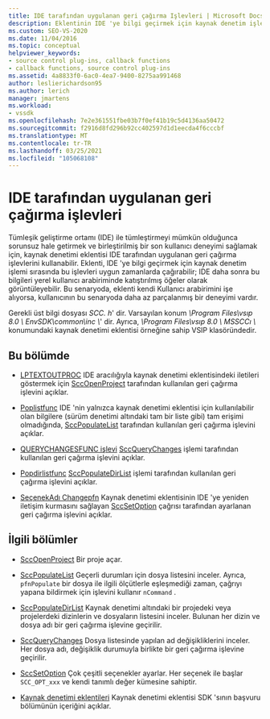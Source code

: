 ```yaml
---
title: IDE tarafından uygulanan geri çağırma Işlevleri | Microsoft Docs
description: Eklentinin IDE 'ye bilgi geçirmek için kaynak denetim işlemi sırasında uygun zamanlarda çağırabileceği geri çağırma işlevleri hakkında bilgi edinin.
ms.custom: SEO-VS-2020
ms.date: 11/04/2016
ms.topic: conceptual
helpviewer_keywords:
- source control plug-ins, callback functions
- callback functions, source control plug-ins
ms.assetid: 4a8833f0-6ac0-4ea7-9400-8275aa991468
author: leslierichardson95
ms.author: lerich
manager: jmartens
ms.workload:
- vssdk
ms.openlocfilehash: 7e2e361551fbe03b7f0ef41b19c5d4136aa50472
ms.sourcegitcommit: f2916d8fd296b92cc402597d1d1eecda4f6cccbf
ms.translationtype: MT
ms.contentlocale: tr-TR
ms.lasthandoff: 03/25/2021
ms.locfileid: "105068108"
---
```

# <a name="callback-functions-implemented-by-the-ide"></a>IDE tarafından uygulanan geri çağırma işlevleri
Tümleşik geliştirme ortamı (IDE) ile tümleştirmeyi mümkün olduğunca sorunsuz hale getirmek ve birleştirilmiş bir son kullanıcı deneyimi sağlamak için, kaynak denetimi eklentisi IDE tarafından uygulanan geri çağırma işlevlerini kullanabilir. Eklenti, IDE 'ye bilgi geçirmek için kaynak denetim işlemi sırasında bu işlevleri uygun zamanlarda çağırabilir; IDE daha sonra bu bilgileri yerel kullanıcı arabiriminde katıştırılmış öğeler olarak görüntüleyebilir. Bu senaryoda, eklenti kendi Kullanıcı arabirimini işe alıyorsa, kullanıcının bu senaryoda daha az parçalanmış bir deneyimi vardır.

 Gerekli üst bilgi dosyası *SCC. h*' dir. Varsayılan konum *\Program Files\vsıp 8.0 \ EnvSDK\common\inc \\*' dir. Ayrıca, *\Program Files\vsıp 8.0 \ MSSCCı \\* konumundaki kaynak denetimi eklentisi örneğine sahip VSIP klasöründedir.

## <a name="in-this-section"></a>Bu bölümde
- [LPTEXTOUTPROC](../extensibility/lptextoutproc.md) IDE aracılığıyla kaynak denetimi eklentisindeki iletileri göstermek için [SccOpenProject](../extensibility/sccopenproject-function.md) tarafından kullanılan geri çağırma işlevini açıklar.

- [Poplistfunc](../extensibility/poplistfunc.md) IDE 'nin yalnızca kaynak denetimi eklentisi için kullanılabilir olan bilgilere (sürüm denetimi altındaki tam bir liste gibi) tam erişimi olmadığında, [SccPopulateList](../extensibility/sccpopulatelist-function.md) tarafından kullanılan geri çağırma işlevini açıklar.

- [QUERYCHANGESFUNC işlevi](../extensibility/querychangesfunc.md) [SccQueryChanges](../extensibility/sccquerychanges-function.md) işlemi tarafından kullanılan geri çağırma işlevini açıklar.

- [Popdirlistfunc](../extensibility/popdirlistfunc.md) [SccPopulateDirList](../extensibility/sccpopulatedirlist-function.md) işlemi tarafından kullanılan geri çağırma işlevini açıklar.

- [SeçenekAdı Changepfn](../extensibility/optnamechangepfn.md) Kaynak denetimi eklentisinin IDE 'ye yeniden iletişim kurmasını sağlayan [SccSetOption](../extensibility/sccsetoption-function.md) çağrısı tarafından ayarlanan geri çağırma işlevini açıklar.

## <a name="related-sections"></a>İlgili bölümler
- [SccOpenProject](../extensibility/sccopenproject-function.md) Bir proje açar.

- [SccPopulateList](../extensibility/sccpopulatelist-function.md) Geçerli durumları için dosya listesini inceler. Ayrıca, `pfnPopulate` bir dosya ile ilgili ölçütlerle eşleşmediği zaman, çağrıyı yapana bildirmek için işlevini kullanır `nCommand` .

- [SccPopulateDirList](../extensibility/sccpopulatedirlist-function.md) Kaynak denetimi altındaki bir projedeki veya projelerdeki dizinlerin ve dosyaların listesini inceler. Bulunan her dizin ve dosya adı bir geri çağırma işlevine geçirilir.

- [SccQueryChanges](../extensibility/sccquerychanges-function.md) Dosya listesinde yapılan ad değişikliklerini inceler. Her dosya adı, değişiklik durumuyla birlikte bir geri çağırma işlevine geçirilir.

- [SccSetOption](../extensibility/sccsetoption-function.md) Çok çeşitli seçenekler ayarlar. Her seçenek ile başlar `SCC_OPT_xxx` ve kendi tanımlı değer kümesine sahiptir.

- [Kaynak denetimi eklentileri](../extensibility/source-control-plug-ins.md) Kaynak denetimi eklentisi SDK 'sının başvuru bölümünün içeriğini açıklar.
